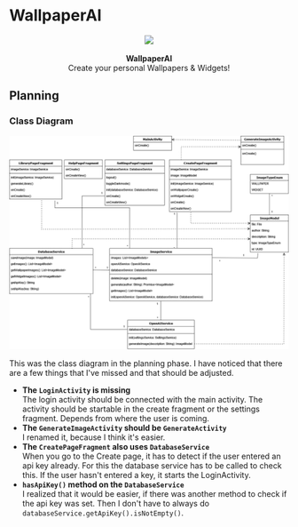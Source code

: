 # WallpaperAI

<div align="center">
  <image src="./app/src/main/res/mipmap-xxhdpi/ic_launcher_round.webp" width="144" /><br/>
  <p><b>WallpaperAI</b><br>Create your personal Wallpapers & Widgets!</p>
</div>

## Planning

### Class Diagram

![ClassDiagram](./ClassDiagram.png)

This was the class diagram in the planning phase. I have noticed that there are a few things that I've missed and that should be adjusted.

- **The `LoginActivity` is missing**  
  The login activity should be connected with the main activity. The activity should be startable in the create fragment or the settings fragment. Depends from where the user is coming.
- **The `GenerateImageActivity` should be `GenerateActivity`**  
  I renamed it, because I think it's easier.
- **The `CreatePageFragment` also uses `DatabaseService`**  
  When you go to the Create page, it has to detect if the user entered an api key already. For this the database service has to be called to check this. If the user hasn't entered a key, it starts the LoginActivity.
- **`hasApiKey()` method on the `DatabaseService`**  
  I realized that it would be easier, if there was another method to check if the api key was set. Then I don't have to always do `databaseService.getApiKey().isNotEmpty()`.
